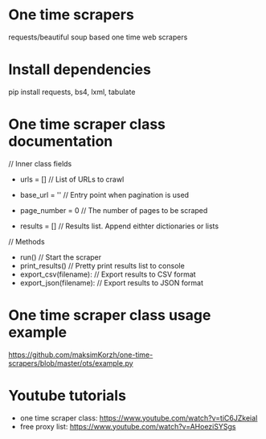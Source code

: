 # One time scrapers
requests/beautiful soup based one time web scrapers

# Install dependencies
pip install requests, bs4, lxml, tabulate

# One time scraper class documentation
  // Inner class fields
  - urls = []                   // List of URLs to crawl
    
  - base_url = ''               // Entry point when pagination is used
    
  - page_number = 0             // The number of pages to be scraped
    
  - results = []                // Results list. Append eithter dictionaries or lists
  
  // Methods
  - run()                       // Start the scraper
  - print_results()             // Pretty print results list to console
  - export_csv(filename):       // Export results to CSV format
  - export_json(filename):      // Export results to JSON format

# One time scraper class usage example
https://github.com/maksimKorzh/one-time-scrapers/blob/master/ots/example.py

# Youtube tutorials
  - one time scraper class: https://www.youtube.com/watch?v=tiC6JZkeiaI
  - free proxy list: https://www.youtube.com/watch?v=AHoeziSYSgs
